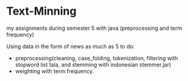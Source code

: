 # Text-Minning
my assignments during semester 5 with java (preprocessing and term frequency)

Using data in the form of news as much as 5 to do:
- preprocessing(cleaning, case_folding, tokenization, filtering with stopword list tala, and stemming with indonesian stemmer.jar)
- weighting with term frequency.
